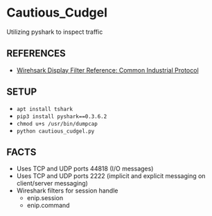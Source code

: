 # Cautious_Cudgel
Utilizing pyshark to inspect traffic

## REFERENCES
* [Wirehsark Display Filter Reference: Common Industrial Protocol](https://www.wireshark.org/docs/dfref/c/cip.html)

## SETUP

* ```apt install tshark```
* ```pip3 install pyshark==0.3.6.2```
* ```chmod u+s /usr/bin/dumpcap```
* ```python cautious_cudgel.py```

## FACTS

* Uses TCP and UDP ports 44818 (I/O messages)
* Uses TCP and UDP ports 2222 (implicit and explicit messaging on client/server messaging)
* Wireshark filters for session handle
    * enip.session
    * enip.command
